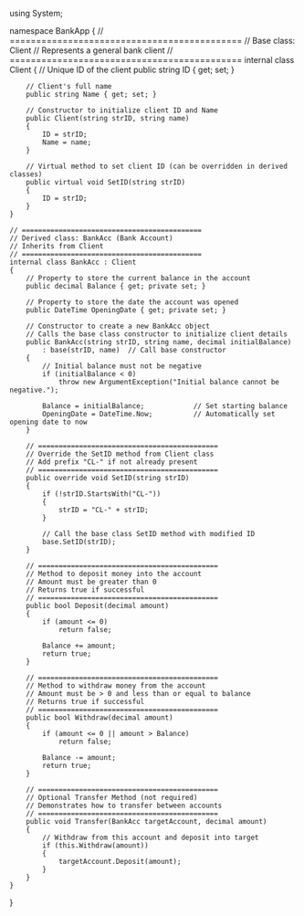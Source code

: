 using System;

namespace BankApp
{
    // ============================================
    // Base class: Client
    // Represents a general bank client
    // ============================================
    internal class Client
    {
        // Unique ID of the client
        public string ID { get; set; }

        // Client's full name
        public string Name { get; set; }

        // Constructor to initialize client ID and Name
        public Client(string strID, string name)
        {
            ID = strID;
            Name = name;
        }

        // Virtual method to set client ID (can be overridden in derived classes)
        public virtual void SetID(string strID)
        {
            ID = strID;
        }
    }

    // ============================================
    // Derived class: BankAcc (Bank Account)
    // Inherits from Client
    // ============================================
    internal class BankAcc : Client
    {
        // Property to store the current balance in the account
        public decimal Balance { get; private set; }

        // Property to store the date the account was opened
        public DateTime OpeningDate { get; private set; }

        // Constructor to create a new BankAcc object
        // Calls the base class constructor to initialize client details
        public BankAcc(string strID, string name, decimal initialBalance)
            : base(strID, name)  // Call base constructor
        {
            // Initial balance must not be negative
            if (initialBalance < 0)
                throw new ArgumentException("Initial balance cannot be negative.");

            Balance = initialBalance;            // Set starting balance
            OpeningDate = DateTime.Now;          // Automatically set opening date to now
        }

        // ============================================
        // Override the SetID method from Client class
        // Add prefix "CL-" if not already present
        // ============================================
        public override void SetID(string strID)
        {
            if (!strID.StartsWith("CL-"))
            {
                strID = "CL-" + strID;
            }

            // Call the base class SetID method with modified ID
            base.SetID(strID);
        }

        // ============================================
        // Method to deposit money into the account
        // Amount must be greater than 0
        // Returns true if successful
        // ============================================
        public bool Deposit(decimal amount)
        {
            if (amount <= 0)
                return false;

            Balance += amount;
            return true;
        }

        // ============================================
        // Method to withdraw money from the account
        // Amount must be > 0 and less than or equal to balance
        // Returns true if successful
        // ============================================
        public bool Withdraw(decimal amount)
        {
            if (amount <= 0 || amount > Balance)
                return false;

            Balance -= amount;
            return true;
        }

        // ============================================
        // Optional Transfer Method (not required)
        // Demonstrates how to transfer between accounts
        // ============================================
        public void Transfer(BankAcc targetAccount, decimal amount)
        {
            // Withdraw from this account and deposit into target
            if (this.Withdraw(amount))
            {
                targetAccount.Deposit(amount);
            }
        }
    }
}
